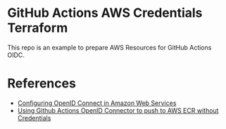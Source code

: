 # GitHub Actions AWS Credentials Terraform
This repo is an example to prepare AWS Resources for GitHub Actions OIDC.

# References
- [Configuring OpenID Connect in Amazon Web Services](https://docs.github.com/ja/actions/deployment/security-hardening-your-deployments/configuring-openid-connect-in-amazon-web-services)
- [Using Github Actions OpenID Connector to push to AWS ECR without Credentials](https://blog.tedivm.com/guides/2021/10/github-actions-push-to-aws-ecr-without-credentials-oidc/)
